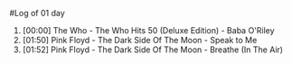 #Log of 01 day

1. [00:00] The Who - The Who Hits 50 (Deluxe Edition) - Baba O'Riley
1. [01:50] Pink Floyd - The Dark Side Of The Moon - Speak to Me
1. [01:52] Pink Floyd - The Dark Side Of The Moon - Breathe (In The Air)
